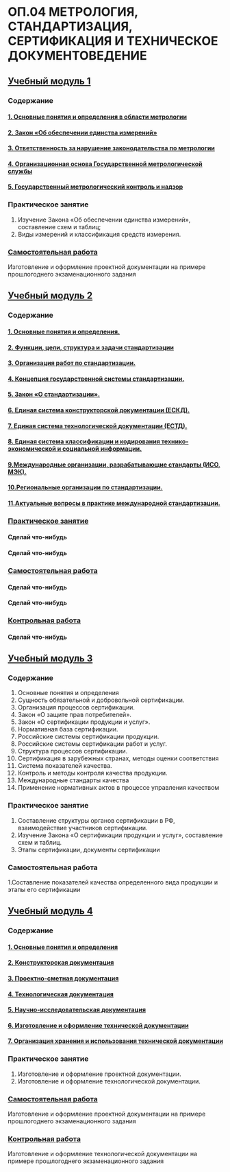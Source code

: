 # ОП.04 МЕТРОЛОГИЯ, СТАНДАРТИЗАЦИЯ, СЕРТИФИКАЦИЯ И ТЕХНИЧЕСКОЕ ДОКУМЕНТОВЕДЕНИЕ

## [Учебный модуль 1](train_1.md) 

### Содержание
#### [1. Основные понятия и определения в области метрологии](train_1.md#основные-понятия-и-определения-в-области-метрологии)
#### [2. Закон «Об обеспечении единства измерений»](train_1.md#Закон-об-обеспечении-единства-измерений)
#### [3. Ответственность за нарушение законодательства по метрологии](train_1.md#Ответственность-за-нарушение-законодательства-по-метрологии)
#### [4. Организационная основа Государственной метрологической службы](train_1.md#Организационная-основа-государственной-метрологической-службы) 
#### [5. Государственный метрологический контроль и надзор](train_1.md#Государственный-метрологический-контроль-и-надзор)

### Практическое занятие 
1. Изучение Закона «Об обеспечении единства измерений», составление схем и таблиц;
2. Виды измерений и классификация средств измерения.

### [Самостоятельная работа](train_1.md#самостоятельная-работа)
Изготовление и оформление проектной документации на примере прошлогоднего экзаменационного задания



## [Учебный модуль 2](train_2.md)


### Содержание
#### [1. Основные понятия и определения.](https://github.com/YmkaBoom/model/blob/main/train_2_1.md#1-основные-понятия-и-определения)
#### [2. Функции, цели, структура и задачи стандартизации](https://github.com/YmkaBoom/model/blob/main/train_2_1.md#2-функции-цели-и-задачи-стандартизации)
#### [3. Организация работ по стандартизации.](https://github.com/YmkaBoom/model/blob/main/train_2_1.md#3-организация-работ-по-стандартизации)
#### [4. Концепция государственной системы стандартизации.](https://github.com/YmkaBoom/model/blob/main/train_2_1.md#4-концепция-государственной-системы-стандартизации)
#### [5. Закон «О стандартизации».](https://github.com/YmkaBoom/model/blob/main/train_2_1.md#5-закон-о-стандартизации)
#### [6. Единая система конструкторской документации (ЕСКД).](https://github.com/YmkaBoom/model/blob/main/train_2_1.md#6-единая-система-конструкторской-документации-ескд)
#### [7. Единая система технологической документации (ЕСТД).](https://github.com/YmkaBoom/model/blob/main/train_2_1.md#7-единая-система-технологической-документации-естд)
#### [8. Единая система классификации и кодирования технико-экономической и социальной информации.](https://github.com/YmkaBoom/model/blob/main/train_2_1.md#8-единая-система-классификации-и-кодирования-технико-экономической-и-социальной-информации)
#### [9.Международные организации, разрабатывающие стандарты (ИСО, МЭК).](https://github.com/YmkaBoom/model/blob/main/train_2_1.md#9международные-организации-разрабатывающие-стандарты-исо-мэк)
#### [10.Региональные организации по стандартизации. ](https://github.com/YmkaBoom/model/blob/main/train_2_1.md#10региональные-организации-по-стандартизации-)
#### [11.Актуальные вопросы в практике международной стандартизации.](https://github.com/YmkaBoom/model/blob/main/train_2_1.md#11актуальные-вопросы-в-практике-международной-стандартизации)


### [Практическое занятие](https://github.com/YmkaBoom/model/blob/main/train_2_1.md#практическое-занятие)
#### Сделай что-нибудь
#### Сделай что-нибудь

### [Самостоятельная работа](https://github.com/YmkaBoom/model/blob/main/train_2_1.md#самостоятельная-работа)
#### Сделай что-нибудь
#### Сделай что-нибудь

### [Контрольная работа](https://github.com/YmkaBoom/model/blob/main/train_2_1.md#контрольная-работа)
#### Сделай что-нибудь




## [Учебный модуль 3](train_3.md) 

### Содержание
1. Основные понятия и определения
2. Сущность обязательной и добровольной сертификации. 
3. Организация процессов сертификации. 
4. Закон «О защите прав потребителей».
5. Закон «О сертификации продукции и услуг».
6. Нормативная база сертификации. 
7. Российские системы сертификации продукции.
8. Российские системы сертификации работ и услуг. 
9. Структура процессов сертификации.
10. Сертификация в зарубежных странах, методы оценки соответствия
11. Система показателей качества.
12. Контроль и методы контроля качества продукции. 
13. Международные стандарты качества
14. Применение нормативных актов в процессе управления качеством
 
### Практическое занятие
1. Составление структуры органов сертификации в РФ, взаимодействие участников сертификации.
2. Изучение Закона «О сертификации продукции и услуг», составление схем и таблиц.
3. Этапы сертификации, документы сертификации

### Самостоятельная работа
1.Составление показателей качества определенного вида продукции и этапы его сертификации

## [Учебный модуль 4](train_4.md) 

### Содержание
#### [1. Основные понятия и определения](train_4.md#Техническое-документоведение)
#### [2. Конструкторская документация](train_4.md#2-конструкторская-документация) 
#### [3. Проектно-сметная документация](train_4.md#3-проектно-сметная-документация) 
#### [4. Технологическая документация](train_4.md#4-технологическая-документация)
#### [5. Научно-исследовательская документация](train_4.md#5-научная-документация)
#### [6. Изготовление и оформление технической документации](train_4.md#6-изготовление-технической-документации)
#### [7. Организация хранения и использования технической документации](train_4.md#7-организация-хранения-технической-документации)

### Практическое занятие
1. Изготовление и оформление проектной документации.
2. Изготовление и оформление технологической документации.

### [Самостоятельная работа](train_4.md#самостоятельная-работа)
Изготовление и оформление проектной документации на примере прошлогоднего экзаменационного задания

### [Контрольная работа](train_4.md#контрольная-работа)
Изготовление и оформление технологической документации на примере прошлогоднего экзаменационного задания

